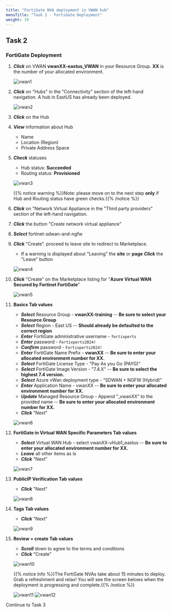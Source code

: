```yaml
---
title: "FortiGate NVA deployment in VWAN hub"
menuTitle: "Task 2 - FortiGate Deployment"
weight: 10
---
```


## Task 2

### FortiGate Deployment

1. ***Click*** on VWAN **vwanXX-eastus_VWAN** in your Resource Group. **XX** is the number of your allocated environment.

    ![vwan1](../images/vwan1.jpg)

1. ***Click*** on "Hubs" in the "Connectivity" section of the left-hand navigation. A hub in EastUS has already been deployed.

    ![vwan2](../images/vwan2.jpg)

1. ***Click*** on the Hub

1. ***View*** information about Hub

    - Name
    - Location (Region)
    - Private Address Space

1. ***Check*** statuses

    - Hub status: **Succeeded**
    - Routing status: **Provisioned**

    ![vwan3](../images/vwan3.jpg)

    {{% notice warning %}}Note: please move on to the next step **only** if Hub and Routing status have green checks.{{% /notice %}}

1. ***Click*** on "Network Virtual Appliance in the "Third party providers" section of the left-hand navigation.
1. ***Click*** the button "Create network virtual appliance"
1. ***Select*** fortinet-sdwan-and-ngfw
1. ***Click*** "Create". proceed to leave site to redirect to Marketplace.

    - If a warning is displayed about "Leaving" the **site** or **page** ***Click*** the "Leave" button

    ![vwan4](../images/vwan4.jpg)

1. ***Click*** "Create" on the Marketplace listing for "**Azure Virtual WAN Secured by Fortinet FortiGate**"

    ![vwan5](../images/vwan5.jpg)

1. **Basics Tab values**

    - ***Select*** Resource Group - **vwanXX-training** -- **Be sure to select your Resource Group**
    - ***Select*** Region - East US -- **Should already be defaulted to the correct region**
    - ***Enter*** FortiGate administrative username - ```fortixperts```
    - ***Enter***  password - ```Fortixperts2024!```
    - ***Confirm*** password - ```Fortixperts2024!```
    - ***Enter*** FortiGate Name Prefix - **vwanXX** -- **Be sure to enter your allocated environment number for XX.**
    - ***Select*** FortiGate License Type - "Pay As you Go (PAYG)"
    - ***Select*** FortiGate Image Version - "7.4.X" -- **Be sure to select the highest 7.4 version.**
    - ***Select*** Azure vWan deployment type - "SDWAN + NGFW (Hybrid)"
    - ***Enter*** Application Name - vwanXX -- **Be sure to enter your allocated environment number for XX.**
    - ***Update*** Managed Resource Group - Append "_vwanXX" to the provided name -- **Be sure to enter your allocated environment number for XX.**
    - ***Click*** "Next"

    ![vwan6](../images/vwan6.jpg)

1. **FortiGate in Virtual WAN Specific Parameters Tab values**

    - ***Select*** Virtual WAN Hub - select vwanXX-vHub1_eastus -- **Be sure to enter your allocated environment number for XX.**
    - ***Leave*** all other items as is
    - ***Click*** "Next"

    ![vwan7](../images/vwan7.jpg)

1. **PublicIP Verification Tab values**

    - ***Click*** "Next"

    ![vwan8](../images/vwan8.jpg)

1. **Tags Tab values**

    - ***Click*** "Next"

    ![vwan9](../images/vwan9.jpg)

1. **Review + create Tab values**

    - ***Scroll*** down to agree to the terms and conditions
    - ***Click*** "Create"

    ![vwan10](../images/vwan10.jpg)

    {{% notice info %}}The FortiGate NVAs take about 15 minutes to deploy. Grab a refreshment and relax! You will see the screen belows when the deployment is progressing and complete.{{% /notice %}}

    ![vwan11](../images/vwan11.jpg)
    ![vwan12](../images/vwan12.jpg)

Continue to Task 3